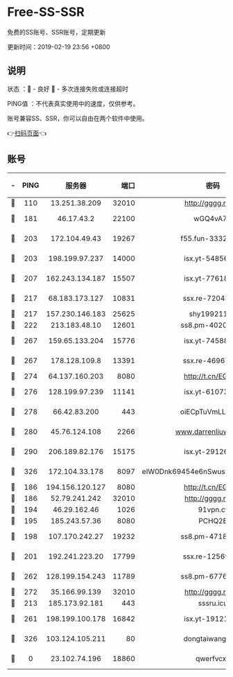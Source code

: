# Free-SS-SSR

免费的SS账号、SSR账号，定期更新

更新时间：2019-02-19 23:56 +0800

## 说明

状态     ：🙂 - 良好 🙁 - 多次连接失败或连接超时

PING值   ：不代表真实使用中的速度，仅供参考。

账号兼容SS、SSR，你可以自由在两个软件中使用。

👉[扫码页面](https://liesauer.github.io/free-ss-ssr.github.io/)👈

## 账号

|-|PING|服务器|端口|密码|加密方式|区域|
|:----:|:----:|:-----:|-----:|:----:|:----:|:----:|
|🙂|110|13.251.38.209|32010|http://gggg.rocks|chacha20|SG|
|🙂|181|46.17.43.2|22100|wGQ4vA7D|aes-256-gcm|RU|
|🙂|203|172.104.49.43|19267|f55.fun-33324216|aes-256-cfb|SG|
|🙂|203|198.199.97.237|14000|isx.yt-54856932|aes-256-cfb|US|
|🙂|207|162.243.134.187|15507|isx.yt-77618718|aes-256-cfb|US|
|🙂|217|68.183.173.127|10831|ssx.re-72043236|aes-256-cfb|US|
|🙂|217|157.230.146.183|25625|shy19921124|rc4-md5|US|
|🙂|222|213.183.48.10|12601|ss8.pm-40202630|rc4-md5|RU|
|🙂|267|159.65.133.204|15776|isx.yt-74588926|aes-256-cfb|SG|
|🙂|267|178.128.109.8|13391|ssx.re-46967706|aes-256-cfb|SG|
|🙂|274|64.137.160.203|8080|http://t.cn/EGJIyrl|rc4-md5|CA|
|🙂|276|128.199.97.239|11141|isx.yt-61073883|aes-256-cfb|SG|
|🙂|278|66.42.83.200|443|oiECpTuVmLLxk4Ts|aes-256-cfb|US|
|🙂|280|45.76.124.108|2266|www.darrenliuwei.com|aes-256-cfb|AU|
|🙂|290|206.189.82.176|15175|isx.yt-29126697|aes-256-cfb|SG|
|🙂|326|172.104.33.178|8097|eIW0Dnk69454e6nSwuspv9DmS201tQ0D|aes-256-cfb|SG|
|🙂|186|194.156.120.127|8080|http://t.cn/EGJIyrl|rc4-md5|RU|
|🙂|186|52.79.241.242|32010|http://gggg.rocks|chacha20|KR|
|🙂|194|46.29.162.46|1026|91vpn.cf|rc4-md5|RU|
|🙂|195|185.243.57.36|8080|PCHQ2E|rc4-md5|US|
|🙂|198|107.170.242.27|19232|ss8.pm-47184551|aes-256-cfb|US|
|🙂|201|192.241.223.20|17799|ssx.re-12569451|aes-256-cfb|US|
|🙂|262|128.199.154.243|11789|ss8.pm-67760833|aes-256-cfb|SG|
|🙂|272|35.166.99.139|32010|http://gggg.rocks|chacha20|US|
|🙁|213|185.173.92.181|443|sssru.icu|rc4-md5|RU|
|🙁|261|198.199.100.178|16842|isx.yt-19121084|aes-256-cfb|US|
|🙁|326|103.124.105.211|80|dongtaiwang.com|aes-256-cfb|US|
|🙁|0|23.102.74.196|18860|qwerfvcxz|aes-256-gcm|JP|
